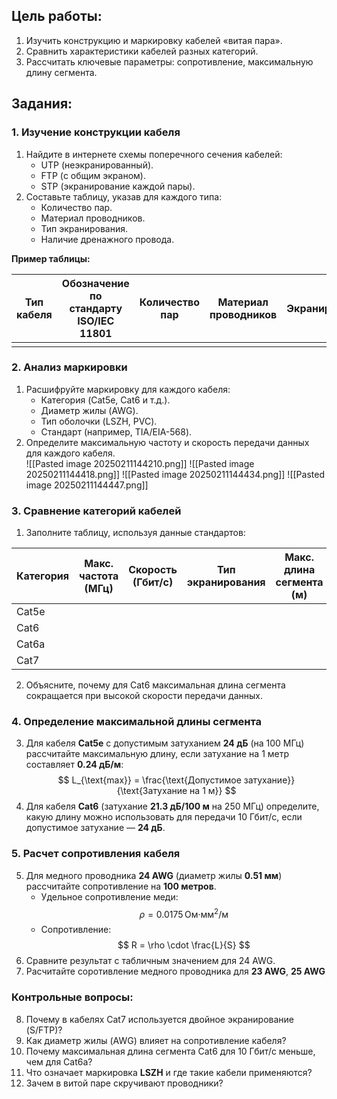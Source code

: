 ## **Цель работы:**  
1. Изучить конструкцию и маркировку кабелей «витая пара».  
2. Сравнить характеристики кабелей разных категорий.  
3. Рассчитать ключевые параметры: сопротивление, максимальную длину сегмента.  
## **Задания**:
### **1. Изучение конструкции кабеля**  
1. Найдите в интернете схемы поперечного сечения кабелей:  
   - UTP (неэкранированный).  
   - FTP (с общим экраном).  
   - STP (экранирование каждой пары).  
2. Составьте таблицу, указав для каждого типа:  
   - Количество пар.  
   - Материал проводников.  
   - Тип экранирования.  
   - Наличие дренажного провода.  

**Пример таблицы:**  

| Тип кабеля | Обозначение по стандарту ISO/IEC 11801 | Количество пар | Материал проводников | Экранирование | Дренажный провод | Прочие ообенности |
| ---------- | -------------------------------------- | -------------- | -------------------- | ------------- | ---------------- | ----------------- |
|            |                                        |                |                      |               |                  |                   |
### **2. Анализ маркировки**  
1. Расшифруйте маркировку для каждого кабеля:  
   - Категория (Cat5e, Cat6 и т.д.).  
   - Диаметр жилы (AWG).  
   - Тип оболочки (LSZH, PVC).  
   - Стандарт (например, TIA/EIA-568).
2. Определите максимальную частоту и скорость передачи данных для каждого кабеля.  
![[Pasted image 20250211144210.png]]
![[Pasted image 20250211144418.png]]
![[Pasted image 20250211144434.png]]
![[Pasted image 20250211144447.png]]
### **3. Сравнение категорий кабелей**  
1. Заполните таблицу, используя данные стандартов:  

| Категория | Макс. частота (МГц) | Скорость (Гбит/с) | Тип экранирования | Макс. длина сегмента (м) |
| --------- | ------------------- | ----------------- | ----------------- | ------------------------ |
| Cat5e     |                     |                   |                   |                          |
| Cat6      |                     |                   |                   |                          |
| Cat6a     |                     |                   |                   |                          |
| Cat7      |                     |                   |                   |                          |

2. Объясните, почему для Cat6 максимальная длина сегмента сокращается при высокой скорости передачи данных.  
### **4. Определение максимальной длины сегмента**  
3. Для кабеля **Cat5e** с допустимым затуханием **24 дБ** (на 100 МГц) рассчитайте максимальную длину, если затухание на 1 метр составляет **0.24 дБ/м**:  
   $$
   L_{\text{max}} = \frac{\text{Допустимое затухание}}{\text{Затухание на 1 м}}
   $$
4. Для кабеля **Cat6** (затухание **21.3 дБ/100 м** на 250 МГц) определите, какую длину можно использовать для передачи 10 Гбит/с, если допустимое затухание — **24 дБ**.  
### **5. Расчет сопротивления кабеля**  
5. Для медного проводника **24 AWG** (диаметр жилы **0.51 мм**) рассчитайте сопротивление на **100 метров**.  
   - Удельное сопротивление меди: $$ \rho = 0.0175\, \text{Ом·мм}^2/\text{м} $$
   - Сопротивление:  $$
     R = \rho \cdot \frac{L}{S}
     $$
6. Сравните результат с табличным значением для 24 AWG.  
7. Расчитайте соротивление медного проводника для **23 AWG**, **25 AWG**
### **Контрольные вопросы:**  
8. Почему в кабелях Cat7 используется двойное экранирование (S/FTP)?  
9. Как диаметр жилы (AWG) влияет на сопротивление кабеля?  
10. Почему максимальная длина сегмента Cat6 для 10 Гбит/с меньше, чем для Cat6a?  
11. Что означает маркировка **LSZH** и где такие кабели применяются?  
12. Зачем в витой паре скручивают проводники?  